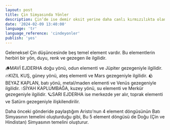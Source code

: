 ```yaml
---
layout: post
title: Çin Simyasında Yönler
description: Çin’de ise demir oksit yerine daha canlı kırmızılıkta olan zincifre (doğal civa sülfür) kullanılırdı.
date: '2024-02-09 13:40:00'
language: 'tr'
language_reference: 'cindeyonler'
publish: 'yes'
---
```


Geleneksel Çin düşüncesinde beş temel element vardır. Bu elementlerin herbiri bir yön, duyu, renk ve gezegen ile ilgilidir.

🪵MAVİ EJDERHA doğu yönü, odun elementi ve Jüpiter gezegeniyle ilgilidir.
🔥KIZIL KUŞ, güney yönü, ateş elementi ve Mars gezegeniyle ilgilidir.
🪨BEYAZ KAPLAN, batı yönü, metal/maden elementi ve Venüs gezegeniyle ilgilidir.
💧SİYAH KAPLUMBAĞA, kuzey yönü, su elementi ve Merkür gezegeniyle ilgilidir.
🪐SARI EJDERHA ise merkezde yer alır, toprak elementi ve Satürn gezegeniyle ilişkilendirilir.

Daha önceki gönderide paylaştığım Aristo'nun 4 element döngüsünün Batı Simyasının temelini oluşturduğu gibi,
Bu 5 element döngüsü de Doğu (Çin ve Hindistan) Simyasının temelini oluşturur.